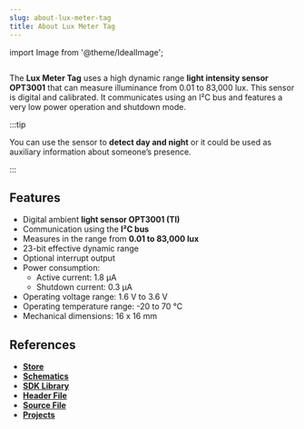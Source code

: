 ```yaml
---
slug: about-lux-meter-tag
title: About Lux Meter Tag
---
```

import Image from '@theme/IdealImage';

<div class="container">
  <div class="row">
    <div class="col col--4">
      <div><Image img={require('./lux-meter-tag.png')} /></div>
    </div>
    <div class="col col--6">
      <p>
        The <b>Lux Meter Tag</b> uses a high dynamic range <b>light intensity sensor OPT3001</b> that can measure illuminance from 0.01 to 83,000 lux. This sensor is digital and calibrated. It communicates using an I²C bus and features a very low power operation and shutdown mode.
      </p>
    </div>
  </div>
</div>

:::tip

You can use the sensor to **detect day and night** or it could be used as auxiliary information about someone’s presence.

:::

## Features
- Digital ambient **light sensor OPT3001 (TI)**
- Communication using the **I²C bus**
- Measures in the range from **0.01 to 83,000 lux**
- 23-bit effective dynamic range
- Optional interrupt output
- Power consumption:
  - Active current: 1.8 µA
  - Shutdown current: 0.3 µA
- Operating voltage range: 1.6 V to 3.6 V
- Operating temperature range: -20 to 70 °C
- Mechanical dimensions: 16 x 16 mm

## References
- [**Store**](https://www.hardwario.store/p/lux-meter-tag)
- [**Schematics**](https://github.com/hardwario/bc-hardware/tree/master/out/bc-tag-lux-meter)
- [**SDK Library**](https://sdk.hardwario.com/group__twr__tag__lux__meter)
- [**Header File**](https://github.com/hardwario/twr-sdk/blob/master/twr/inc/twr_tag_lux_meter.h)
- [**Source File**](https://github.com/hardwario/twr-sdk/blob/master/twr/src/twr_tag_lux_meter.c)
- [**Projects**](https://www.hackster.io/hardwario/projects?part_id=80227)
